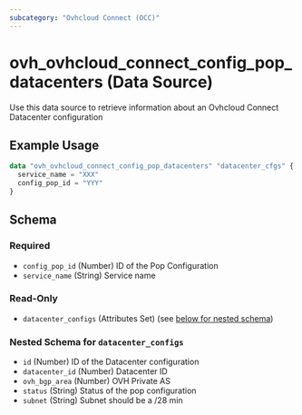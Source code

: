```yaml
---
subcategory: "Ovhcloud Connect (OCC)"
---
```


# ovh_ovhcloud_connect_config_pop_datacenters (Data Source)

Use this data source to retrieve information about an Ovhcloud Connect Datacenter configuration

## Example Usage

```terraform
data "ovh_ovhcloud_connect_config_pop_datacenters" "datacenter_cfgs" {
  service_name = "XXX"
  config_pop_id = "YYY"
}
```

<!-- schema generated by tfplugindocs -->
## Schema

### Required

- `config_pop_id` (Number) ID of the Pop Configuration
- `service_name` (String) Service name

### Read-Only

- `datacenter_configs` (Attributes Set) (see [below for nested schema](#nestedatt--datacenter_configs))

<a id="nestedatt--datacenter_configs"></a>
### Nested Schema for `datacenter_configs`

- `id` (Number) ID of the Datacenter configuration
- `datacenter_id` (Number) Datacenter ID
- `ovh_bgp_area` (Number) OVH Private AS
- `status` (String) Status of the pop configuration
- `subnet` (String) Subnet should be a /28 min
